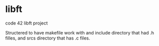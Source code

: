 # libft
code 42 libft project

Structered to have makefile work with and include directory that had .h filles, and srcs directory that has .c files.
